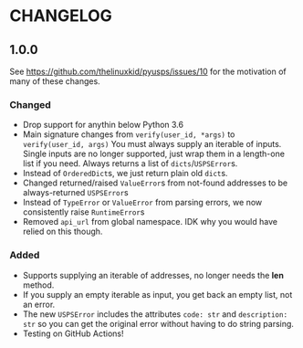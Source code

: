 # CHANGELOG

## 1.0.0

See https://github.com/thelinuxkid/pyusps/issues/10 for
the motivation of many of these changes.

### Changed

- Drop support for anythin below Python 3.6
- Main signature changes from `verify(user_id, *args)` to `verify(user_id, args)`
  You must always supply an iterable of inputs. Single inputs are no longer supported,
  just wrap them in a length-one list if you need. Always returns a list of 
  `dicts`/`USPSError`s.
- Instead of `OrderedDict`s, we just return plain old `dict`s.
- Changed returned/raised `ValueError`s from not-found addresses to be always-returned
  `USPSError`s
- Instead of `TypeError` or `ValueError` from parsing errors, we now consistently raise
  `RuntimeError`s
- Removed `api_url` from global namespace. IDK why you would have relied on this though.

### Added

- Supports supplying an iterable of addresses, no longer needs the __len__ method.
- If you supply an empty iterable as input, you get back an empty list, not an error.
- The new `USPSError` includes the attributes `code: str` and `description: str`
  so you can get the original error without having to do string parsing.
- Testing on GitHub Actions!
